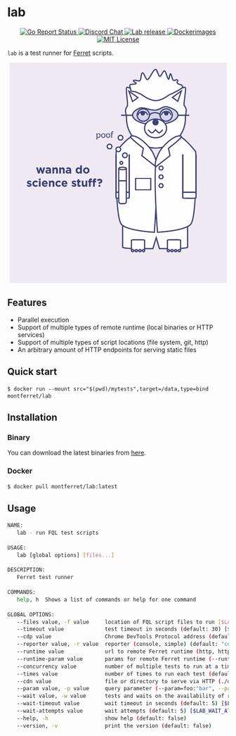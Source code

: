 # lab
<p align="center">
	<a href="https://goreportcard.com/report/github.com/MontFerret/lab">
		<img alt="Go Report Status" src="https://goreportcard.com/badge/github.com/MontFerret/lab">
	</a>
<!-- 	<a href="https://codecov.io/gh/MontFerret/lab">
		<img alt="Code coverage" src="https://codecov.io/gh/MontFerret/lab/branch/master/graph/badge.svg" />
	</a> -->
	<a href="https://discord.gg/kzet32U">
		<img alt="Discord Chat" src="https://img.shields.io/discord/501533080880676864.svg">
	</a>
	<a href="https://github.com/MontFerret/lab/releases">
		<img alt="Lab release" src="https://img.shields.io/github/release/MontFerret/lab.svg">
	</a>
   <a href="https://microbadger.com/images/montferret/lab">
      <img alt="Dockerimages" src="https://images.microbadger.com/badges/version/montferret/lab.svg">
   </a>
	<a href="http://opensource.org/licenses/MIT">
		<img alt="MIT License" src="http://img.shields.io/badge/license-MIT-brightgreen.svg">
	</a>
</p>

``lab`` is a test runner for [Ferret](https://www.github.com/MontFerret/ferret) scripts.

<p align="center">
<img alt="lab" src="https://raw.githubusercontent.com/MontFerret/lab/master/assets/landing.png" style="margin-left: auto; margin-right: auto;" width="495px" height="501px" />
</p>

## Features
- Parallel execution
- Support of multiple types of remote runtime (local binaries or HTTP services)
- Support of multiple types of script locations (file system, git, http)
- An arbitrary amount of HTTP endpoints for serving static files

## Quick start

```
$ docker run --mount src="$(pwd)/mytests",target=/data,type=bind montferret/lab
```

## Installation

### Binary
You can download the latest binaries from [here](https://github.com/MontFerret/lab/releases).

### Docker
```bash
$ docker pull montferret/lab:latest
```

## Usage

```bash
NAME:
   lab - run FQL test scripts

USAGE:
   lab [global options] [files...]

DESCRIPTION:
   Ferret test runner

COMMANDS:
   help, h  Shows a list of commands or help for one command

GLOBAL OPTIONS:
   --files value, -f value     location of FQL script files to run [$LAB_FILES]
   --timeout value             test timeout in seconds (default: 30) [$LAB_TIMEOUT]
   --cdp value                 Chrome DevTools Protocol address (default: "http://127.0.0.1:9222") [$LAB_CDP]
   --reporter value, -r value  reporter (console, simple) (default: "console") [$LAB_REPORTER]
   --runtime value             url to remote Ferret runtime (http, https or bin) [$LAB_RUNTIME]
   --runtime-param value       params for remote Ferret runtime (--runtime-param=headers:{"KeyId": "abcd"} --runtime-param=path:"/ferret" }) [$LAB_RUNTIME_PARAM]
   --concurrency value         number of multiple tests to run at a time (default: 1) [$LAB_CONCURRENCY]
   --times value               number of times to run each test (default: 1) [$LAB_TIMES]
   --cdn value                 file or directory to serve via HTTP (./dir:8080 as default or ./dir:8080@name as named) [$LAB_CDN]
   --param value, -p value     query parameter (--param=foo:"bar", --param=id:1) [$LAB_PARAM]
   --wait value, -w value      tests and waits on the availability of remote resources (--wait http://127.0.0.1:9222/json/version --wait postgres://locahost:5432/mydb) [$LAB_WAIT]
   --wait-timeout value        wait timeout in seconds (default: 5) [$LAB_WAIT_TIMEOUT]
   --wait-attempts value       wait attempts (default: 5) [$LAB_WAIT_ATTEMPTS]
   --help, -h                  show help (default: false)
   --version, -v               print the version (default: false)
```
